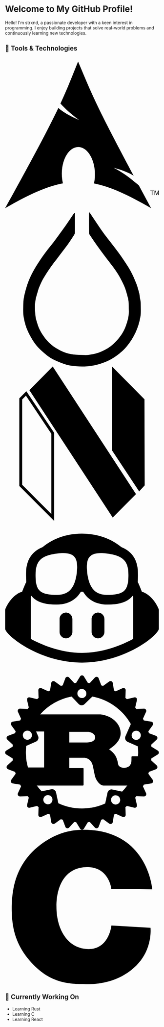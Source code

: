 # Welcome to My GitHub Profile!

Hello! I'm strxnd, a passionate developer with a keen interest in programming. I enjoy building projects that solve real-world problems and continuously learning new technologies.

## 🔧 Tools & Technologies

<p align="left">
  <svg role="img" viewBox="0 0 24 24" xmlns="http://www.w3.org/2000/svg"><title>Arch Linux</title><path d="M11.39.605C10.376 3.092 9.764 4.72 8.635 7.132c.693.734 1.543 1.589 2.923 2.554-1.484-.61-2.496-1.224-3.252-1.86C6.86 10.842 4.596 15.138 0 23.395c3.612-2.085 6.412-3.37 9.021-3.862a6.61 6.61 0 01-.171-1.547l.003-.115c.058-2.315 1.261-4.095 2.687-3.973 1.426.12 2.534 2.096 2.478 4.409a6.52 6.52 0 01-.146 1.243c2.58.505 5.352 1.787 8.914 3.844-.702-1.293-1.33-2.459-1.929-3.57-.943-.73-1.926-1.682-3.933-2.713 1.38.359 2.367.772 3.137 1.234-6.09-11.334-6.582-12.84-8.67-17.74zM22.898 21.36v-.623h-.234v-.084h.562v.084h-.234v.623h.331v-.707h.142l.167.5.034.107a2.26 2.26 0 01.038-.114l.17-.493H24v.707h-.091v-.593l-.206.593h-.084l-.205-.602v.602h-.091"/></svg>
  <svg role="img" viewBox="0 0 24 24" xmlns="http://www.w3.org/2000/svg"><title>Hyprland</title><path d="M13.0998.001c.071.0753.1162.1116.1476.1576.5693.8424 1.13 1.691 1.7078 2.5277.3326.4816.6866.9486 1.0416 1.4141.3433.451.7058.8869 1.0494 1.3378.3975.5215.8003 1.0402 1.1696 1.5813.473.6933.9496 1.388 1.3588 2.1188.348.6213.626 1.285.8919 1.9477.1882.4691.3144.9646.4491 1.4537.0624.2267.0799.4659.1163.6994.0449.2858.1211.5717.1258.8583.0125.7465.0773 1.4954-.0528 2.2386-.1433.8195-.3832 1.6041-.74 2.3609-.3607.7646-.7978 1.4708-1.3328 2.1241-.4848.5921-1.054 1.0812-1.6697 1.5296-.452.329-.93.6085-1.4387.8306-.4577.1996-.9293.3597-1.4148.4951-1.0961.3052-2.2076.3722-3.3269.2934-.6747-.0474-1.3574-.1301-2-.3729-.5284-.1996-1.0606-.3967-1.5657-.6462-.3988-.1968-.781-.4435-1.131-.7183-.4591-.3604-.9097-.7418-1.3072-1.167-.356-.3808-.6644-.8153-.941-1.2587-.2916-.468-.5486-.9629-.7693-1.4687-.2385-.546-.3925-1.121-.518-1.71-.1953-.9164-.1322-1.8336-.0923-2.748.0229-.525.1615-1.0504.2945-1.5634.14-.541.3094-1.0786.5147-1.5983.2057-.5205.4445-1.0324.718-1.5204.3432-.6124.7218-1.2066 1.1121-1.7905.3543-.5304.7372-1.0423 1.1218-1.5513.3098-.41.6477-.7988.9614-1.206.3172-.4116.6224-.8326.9293-1.2522.3247-.4441.652-.8865.9656-1.3385.3979-.5728.781-1.156 1.1753-1.7314.0563-.0823.1383-.1475.2082-.2206.0139.0078.0278.0157.042.0235.003.0631.0082.1262.0082.1893.0004.9386.0053 1.8771-.006 2.8157-.0019.1376-.0578.2905-.1327.4085-.303.4795-.6127.9553-.9403 1.4184-.3105.4388-.6459.8601-.9703 1.289-.2673.3532-.5336.7068-.8027 1.0587-.1868.2441-.3829.4812-.5654.7286-.2552.3465-.5115.6933-.7496 1.0515-.2873.432-.57.8684-.828 1.3179-.1847.3215-.3302.6662-.4845 1.0041-.0856.1875-.1644.3793-.2267.5754-.1105.3479-.199.7026-.3094 1.0505-.3109.9774-.245 1.983-.1754 2.9764.0353.5044.2178 1.0035.3707 1.4933.2142.6858.5817 1.294.9963 1.88.283.4003.6042.762.9675 1.0822.299.263.6238.5051.9649.71.3882.2332.7924.4553 1.2163.6085.4523.1637.9303.2849 1.4073.3451.5678.0717 1.1464.0563 1.72.0834.5325.025 1.049-.0816 1.5659-.1832.6562-.129 1.2558-.412 1.8386-.7222.6969-.3707 1.2826-.8958 1.7955-1.4875.5244-.605.9646-1.285 1.2448-2.0319.2955-.7878.5418-1.603.5044-2.4688-.0203-.468.0053-.939-.0378-1.4041-.0317-.3426-.129-.6813-.2196-1.016-.1062-.3932-.215-.7878-.3622-1.1667-.1465-.3775-.3336-.7396-.5175-1.1014-.163-.3205-.3323-.6388-.5226-.9432a16.5743 16.5743 0 0 0-.7372-1.0848c-.3939-.5311-.8106-1.0451-1.2088-1.5727-.4662-.6177-.9314-1.2362-1.382-1.8654-.3889-.5425-.7596-1.0982-1.1303-1.6536-.0595-.0891-.107-.2064-.108-.3108-.0082-1.0156-.0053-2.0312-.0046-3.0467 0-.0339.0086-.0681.0206-.1583z"/></svg>
  <svg role="img" viewBox="0 0 24 24" xmlns="http://www.w3.org/2000/svg"><title>Neovim</title><path d="M2.214 4.954v13.615L7.655 24V10.314L3.312 3.845 2.214 4.954zm4.999 17.98l-4.557-4.548V5.136l.59-.596 3.967 5.908v12.485zm14.573-4.457l-.862.937-4.24-6.376V0l5.068 5.092.034 13.385zM7.431.001l12.998 19.835-3.637 3.637L3.787 3.683 7.43 0z"/></svg>
  <svg role="img" viewBox="0 0 24 24" xmlns="http://www.w3.org/2000/svg"><title>GitHub Copilot</title><path d="M23.922 16.997C23.061 18.492 18.063 22.02 12 22.02 5.937 22.02.939 18.492.078 16.997A.641.641 0 0 1 0 16.741v-2.869a.883.883 0 0 1 .053-.22c.372-.935 1.347-2.292 2.605-2.656.167-.429.414-1.055.644-1.517a10.098 10.098 0 0 1-.052-1.086c0-1.331.282-2.499 1.132-3.368.397-.406.89-.717 1.474-.952C7.255 2.937 9.248 1.98 11.978 1.98c2.731 0 4.767.957 6.166 2.093.584.235 1.077.546 1.474.952.85.869 1.132 2.037 1.132 3.368 0 .368-.014.733-.052 1.086.23.462.477 1.088.644 1.517 1.258.364 2.233 1.721 2.605 2.656a.841.841 0 0 1 .053.22v2.869a.641.641 0 0 1-.078.256Zm-11.75-5.992h-.344a4.359 4.359 0 0 1-.355.508c-.77.947-1.918 1.492-3.508 1.492-1.725 0-2.989-.359-3.782-1.259a2.137 2.137 0 0 1-.085-.104L4 11.746v6.585c1.435.779 4.514 2.179 8 2.179 3.486 0 6.565-1.4 8-2.179v-6.585l-.098-.104s-.033.045-.085.104c-.793.9-2.057 1.259-3.782 1.259-1.59 0-2.738-.545-3.508-1.492a4.359 4.359 0 0 1-.355-.508Zm2.328 3.25c.549 0 1 .451 1 1v2c0 .549-.451 1-1 1-.549 0-1-.451-1-1v-2c0-.549.451-1 1-1Zm-5 0c.549 0 1 .451 1 1v2c0 .549-.451 1-1 1-.549 0-1-.451-1-1v-2c0-.549.451-1 1-1Zm3.313-6.185c.136 1.057.403 1.913.878 2.497.442.544 1.134.938 2.344.938 1.573 0 2.292-.337 2.657-.751.384-.435.558-1.15.558-2.361 0-1.14-.243-1.847-.705-2.319-.477-.488-1.319-.862-2.824-1.025-1.487-.161-2.192.138-2.533.529-.269.307-.437.808-.438 1.578v.021c0 .265.021.562.063.893Zm-1.626 0c.042-.331.063-.628.063-.894v-.02c-.001-.77-.169-1.271-.438-1.578-.341-.391-1.046-.69-2.533-.529-1.505.163-2.347.537-2.824 1.025-.462.472-.705 1.179-.705 2.319 0 1.211.175 1.926.558 2.361.365.414 1.084.751 2.657.751 1.21 0 1.902-.394 2.344-.938.475-.584.742-1.44.878-2.497Z"/></svg>
  <svg role="img" viewBox="0 0 24 24" xmlns="http://www.w3.org/2000/svg"><title>Rust</title><path d="M23.8346 11.7033l-1.0073-.6236a13.7268 13.7268 0 00-.0283-.2936l.8656-.8069a.3483.3483 0 00-.1154-.578l-1.1066-.414a8.4958 8.4958 0 00-.087-.2856l.6904-.9587a.3462.3462 0 00-.2257-.5446l-1.1663-.1894a9.3574 9.3574 0 00-.1407-.2622l.49-1.0761a.3437.3437 0 00-.0274-.3361.3486.3486 0 00-.3006-.154l-1.1845.0416a6.7444 6.7444 0 00-.1873-.2268l.2723-1.153a.3472.3472 0 00-.417-.4172l-1.1532.2724a14.0183 14.0183 0 00-.2278-.1873l.0415-1.1845a.3442.3442 0 00-.49-.328l-1.076.491c-.0872-.0476-.1742-.0952-.2623-.1407l-.1903-1.1673A.3483.3483 0 0016.256.955l-.9597.6905a8.4867 8.4867 0 00-.2855-.086l-.414-1.1066a.3483.3483 0 00-.5781-.1154l-.8069.8666a9.2936 9.2936 0 00-.2936-.0284L12.2946.1683a.3462.3462 0 00-.5892 0l-.6236 1.0073a13.7383 13.7383 0 00-.2936.0284L9.9803.3374a.3462.3462 0 00-.578.1154l-.4141 1.1065c-.0962.0274-.1903.0567-.2855.086L7.744.955a.3483.3483 0 00-.5447.2258L7.009 2.348a9.3574 9.3574 0 00-.2622.1407l-1.0762-.491a.3462.3462 0 00-.49.328l.0416 1.1845a7.9826 7.9826 0 00-.2278.1873L3.8413 3.425a.3472.3472 0 00-.4171.4171l.2713 1.1531c-.0628.075-.1255.1509-.1863.2268l-1.1845-.0415a.3462.3462 0 00-.328.49l.491 1.0761a9.167 9.167 0 00-.1407.2622l-1.1662.1894a.3483.3483 0 00-.2258.5446l.6904.9587a13.303 13.303 0 00-.087.2855l-1.1065.414a.3483.3483 0 00-.1155.5781l.8656.807a9.2936 9.2936 0 00-.0283.2935l-1.0073.6236a.3442.3442 0 000 .5892l1.0073.6236c.008.0982.0182.1964.0283.2936l-.8656.8079a.3462.3462 0 00.1155.578l1.1065.4141c.0273.0962.0567.1914.087.2855l-.6904.9587a.3452.3452 0 00.2268.5447l1.1662.1893c.0456.088.0922.1751.1408.2622l-.491 1.0762a.3462.3462 0 00.328.49l1.1834-.0415c.0618.0769.1235.1528.1873.2277l-.2713 1.1541a.3462.3462 0 00.4171.4161l1.153-.2713c.075.0638.151.1255.2279.1863l-.0415 1.1845a.3442.3442 0 00.49.327l1.0761-.49c.087.0486.1741.0951.2622.1407l.1903 1.1662a.3483.3483 0 00.5447.2268l.9587-.6904a9.299 9.299 0 00.2855.087l.414 1.1066a.3452.3452 0 00.5781.1154l.8079-.8656c.0972.0111.1954.0203.2936.0294l.6236 1.0073a.3472.3472 0 00.5892 0l.6236-1.0073c.0982-.0091.1964-.0183.2936-.0294l.8069.8656a.3483.3483 0 00.578-.1154l.4141-1.1066a8.4626 8.4626 0 00.2855-.087l.9587.6904a.3452.3452 0 00.5447-.2268l.1903-1.1662c.088-.0456.1751-.0931.2622-.1407l1.0762.49a.3472.3472 0 00.49-.327l-.0415-1.1845a6.7267 6.7267 0 00.2267-.1863l1.1531.2713a.3472.3472 0 00.4171-.416l-.2713-1.1542c.0628-.0749.1255-.1508.1863-.2278l1.1845.0415a.3442.3442 0 00.328-.49l-.49-1.076c.0475-.0872.0951-.1742.1407-.2623l1.1662-.1893a.3483.3483 0 00.2258-.5447l-.6904-.9587.087-.2855 1.1066-.414a.3462.3462 0 00.1154-.5781l-.8656-.8079c.0101-.0972.0202-.1954.0283-.2936l1.0073-.6236a.3442.3442 0 000-.5892zm-6.7413 8.3551a.7138.7138 0 01.2986-1.396.714.714 0 11-.2997 1.396zm-.3422-2.3142a.649.649 0 00-.7715.5l-.3573 1.6685c-1.1035.501-2.3285.7795-3.6193.7795a8.7368 8.7368 0 01-3.6951-.814l-.3574-1.6684a.648.648 0 00-.7714-.499l-1.473.3158a8.7216 8.7216 0 01-.7613-.898h7.1676c.081 0 .1356-.0141.1356-.088v-2.536c0-.074-.0536-.0881-.1356-.0881h-2.0966v-1.6077h2.2677c.2065 0 1.1065.0587 1.394 1.2088.0901.3533.2875 1.5044.4232 1.8729.1346.413.6833 1.2381 1.2685 1.2381h3.5716a.7492.7492 0 00.1296-.0131 8.7874 8.7874 0 01-.8119.9526zM6.8369 20.024a.714.714 0 11-.2997-1.396.714.714 0 01.2997 1.396zM4.1177 8.9972a.7137.7137 0 11-1.304.5791.7137.7137 0 011.304-.579zm-.8352 1.9813l1.5347-.6824a.65.65 0 00.33-.8585l-.3158-.7147h1.2432v5.6025H3.5669a8.7753 8.7753 0 01-.2834-3.348zm6.7343-.5437V8.7836h2.9601c.153 0 1.0792.1772 1.0792.8697 0 .575-.7107.7815-1.2948.7815zm10.7574 1.4862c0 .2187-.008.4363-.0243.651h-.9c-.09 0-.1265.0586-.1265.1477v.413c0 .973-.5487 1.1846-1.0296 1.2382-.4576.0517-.9648-.1913-1.0275-.4717-.2704-1.5186-.7198-1.8436-1.4305-2.4034.8817-.5599 1.799-1.386 1.799-2.4915 0-1.1936-.819-1.9458-1.3769-2.3153-.7825-.5163-1.6491-.6195-1.883-.6195H5.4682a8.7651 8.7651 0 014.907-2.7699l1.0974 1.151a.648.648 0 00.9182.0213l1.227-1.1743a8.7753 8.7753 0 016.0044 4.2762l-.8403 1.8982a.652.652 0 00.33.8585l1.6178.7188c.0283.2875.0425.577.0425.8717zm-9.3006-9.5993a.7128.7128 0 11.984 1.0316.7137.7137 0 01-.984-1.0316zm8.3389 6.71a.7107.7107 0 01.9395-.3625.7137.7137 0 11-.9405.3635z"/></svg>
  <svg role="img" viewBox="0 0 24 24" xmlns="http://www.w3.org/2000/svg"><title>C</title><path d="M16.5921 9.1962s-.354-3.298-3.627-3.39c-3.2741-.09-4.9552 2.474-4.9552 6.14 0 3.6651 1.858 6.5972 5.0451 6.5972 3.184 0 3.5381-3.665 3.5381-3.665l6.1041.365s.36 3.31-2.196 5.836c-2.552 2.5241-5.6901 2.9371-7.8762 2.9201-2.19-.017-5.2261.034-8.1602-2.97-2.938-3.0101-3.436-5.9302-3.436-8.8002 0-2.8701.556-6.6702 4.047-9.5502C7.444.72 9.849 0 12.254 0c10.0422 0 10.7172 9.2602 10.7172 9.2602z"/></svg>
</p>

## 🌱 Currently Working On

- Learning Rust
- Learning C
- Learning React
